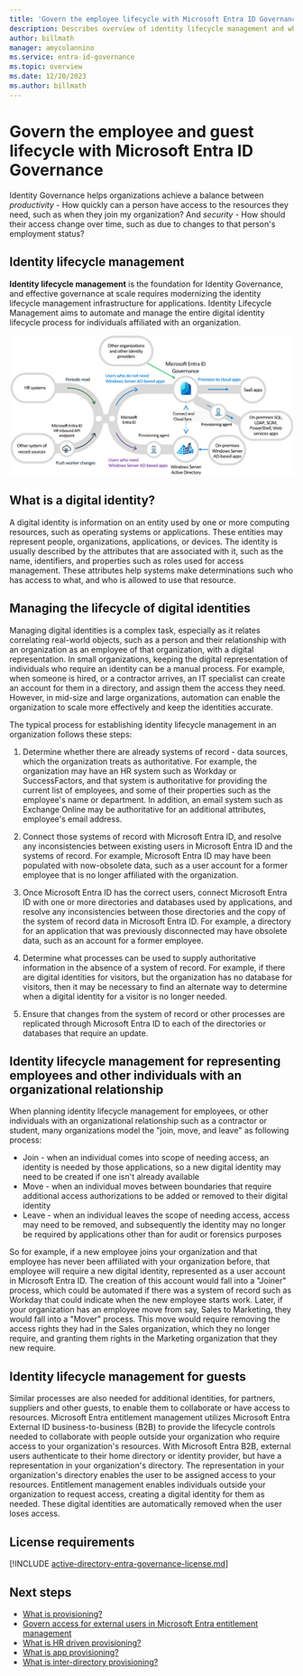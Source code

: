 ```yaml
---
title: 'Govern the employee lifecycle with Microsoft Entra ID Governance'
description: Describes overview of identity lifecycle management and what is meant by governing the employee lifecycle.
author: billmath
manager: amycolannino
ms.service: entra-id-governance
ms.topic: overview
ms.date: 12/20/2023
ms.author: billmath
---
```


# Govern the employee and guest lifecycle with Microsoft Entra ID Governance

Identity Governance helps organizations achieve a balance between *productivity* - How quickly can a person have access to the resources they need, such as when they join my organization? And *security* - How should their access change over time, such as due to changes to that person's employment status?

## Identity lifecycle management

**Identity lifecycle management** is the foundation for Identity Governance, and effective governance at scale requires modernizing the identity lifecycle management infrastructure for applications. Identity Lifecycle Management aims to automate and manage the entire digital identity lifecycle process for individuals affiliated with an organization.

![Diagram of the Microsoft Entra relationship in provisioning with other sources and targets.](media/what-is-identity-lifecycle-management/cloud-1-id-governance.png)

## What is a digital identity?

A digital identity is information on an entity used by one or more computing resources, such as operating systems or applications. These entities may represent people, organizations, applications, or devices. The identity is usually described by the attributes that are associated with it, such as the name, identifiers, and properties such as roles used for access management. These attributes help systems make determinations such who has access to what, and who is allowed to use that resource. 

## Managing the lifecycle of digital identities

Managing digital identities is a complex task, especially as it relates correlating real-world objects, such as a person and their relationship with an organization as an employee of that organization, with a digital representation. In small organizations, keeping the digital representation of individuals who require an identity can be a manual process. For example, when someone is hired, or a contractor arrives, an IT specialist can create an account for them in a directory, and assign them the access they need. However, in mid-size and large organizations, automation can enable the organization to scale more effectively and keep the identities accurate.

The typical process for establishing identity lifecycle management in an organization follows these steps:

1. Determine whether there are already systems of record - data sources, which the organization treats as authoritative. For example, the organization may have an HR system such as Workday or SuccessFactors, and that system is authoritative for providing the current list of employees, and some of their properties such as the employee's name or department. In addition, an email system such as Exchange Online may be authoritative for an additional attributes, employee's email address.

2. Connect those systems of record with Microsoft Entra ID, and resolve any inconsistencies between existing users in Microsoft Entra ID and the systems of record. For example, Microsoft Entra ID may have been populated with now-obsolete data, such as a user account for a former employee that is no longer affiliated with the organization.

2. Once Microsoft Entra ID has the correct users, connect Microsoft Entra ID with one or more directories and databases used by applications, and resolve any inconsistencies between those directories and the copy of the system of record data in Microsoft Entra ID. For example, a directory for an application that was previously disconnected may have obsolete data, such as an account for a former employee.

3. Determine what processes can be used to supply authoritative information in the absence of a system of record. For example, if there are digital identities for visitors, but the organization has no database for visitors, then it may be necessary to find an alternate way to determine when a digital identity for a visitor is no longer needed.

4. Ensure that changes from the system of record or other processes are replicated through Microsoft Entra ID to each of the directories or databases that require an update.

## Identity lifecycle management for representing employees and other individuals with an organizational relationship

When planning identity lifecycle management for employees, or other individuals with an organizational relationship such as a contractor or student, many organizations model the "join, move, and leave" as following process:

- Join - when an individual comes into scope of needing access, an identity is needed by those applications, so a new digital identity may need to be created if one isn't already available
- Move - when an individual moves between boundaries that require additional access authorizations to be added or removed to their digital identity
- Leave - when an individual leaves the scope of needing access, access may need to be removed, and subsequently the identity may no longer be required by applications other than for audit or forensics purposes

So for example, if a new employee joins your organization and that employee has never been affiliated with your organization before, that employee will require a new digital identity, represented as a user account in Microsoft Entra ID. The creation of this account would fall into a "Joiner" process, which could be automated if there was a system of record such as Workday that could indicate when the new employee starts work. Later, if your organization has an employee move from say, Sales to Marketing, they would fall into a "Mover" process. This move would require removing the access rights they had in the Sales organization, which they no longer require, and granting them rights in the Marketing organization that they new require.

## Identity lifecycle management for guests

Similar processes are also needed for additional identities, for partners, suppliers and other guests, to enable them to collaborate or have access to resources. Microsoft Entra entitlement management utilizes Microsoft Entra External ID business-to-business (B2B) to provide the lifecycle controls needed to collaborate with people outside your organization who require access to your organization's resources. With Microsoft Entra B2B, external users authenticate to their home directory or identity provider, but have a representation in your organization's directory. The representation in your organization's directory enables the user to be assigned access to your resources. Entitlement management enables individuals outside your organization to request access, creating a digital identity for them as needed. These digital identities are automatically removed when the user loses access. 

<a name='how-does-azure-ad-automate-identity-lifecycle-management'></a>



## License requirements
[!INCLUDE [active-directory-entra-governance-license.md](~/includes/entra-entra-governance-license.md)]

## Next steps

- [What is provisioning?](../what-is-provisioning.md)
- [Govern access for external users in Microsoft Entra entitlement management](../entitlement-management-external-users.md)
- [What is HR driven provisioning?](~/identity/app-provisioning/what-is-hr-driven-provisioning.md)
- [What is app provisioning?](~/identity/app-provisioning/user-provisioning.md)
- [What is inter-directory provisioning?](~/identity/hybrid/what-is-inter-directory-provisioning.md)

